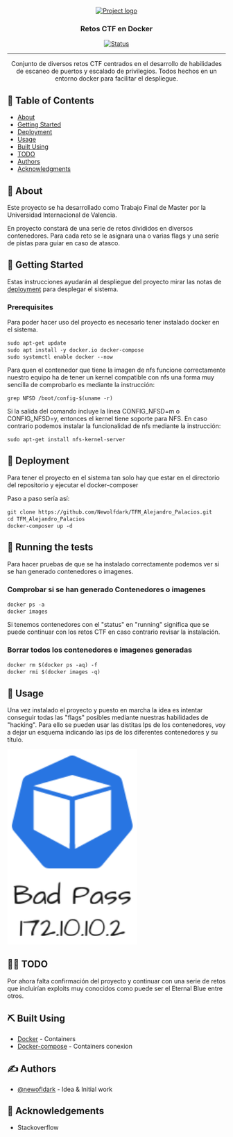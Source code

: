 <p align="center">
  <a href="" rel="noopener">
 <img width=200px height=200px src="https://static.vecteezy.com/system/resources/previews/015/514/826/original/ctf-letter-logo-design-on-white-background-ctf-creative-initials-letter-logo-concept-ctf-letter-design-vector.jpg" alt="Project logo"></a>
</p>

<h3 align="center">Retos CTF en Docker</h3>

<div align="center">

[![Status](https://img.shields.io/badge/status-active-success.svg)]()

</div>

---

<p align="center"> Conjunto de diversos retos CTF centrados en el desarrollo de habilidades de escaneo de puertos y escalado de privilegios. Todos hechos en un entorno docker para facilitar el despliegue.
    <br> 
</p>

## 📝 Table of Contents

- [About](#about)
- [Getting Started](#getting_started)
- [Deployment](#deployment)
- [Usage](#usage)
- [Built Using](#built_using)
- [TODO](#todo)
- [Authors](#authors)
- [Acknowledgments](#acknowledgement)

## 🧐 About <a name = "about"></a>

Este proyecto se ha desarrollado como Trabajo Final de Master por la Universidad Internacional de Valencia.

En proyecto constará de una serie de retos divididos en diversos contenedores. Para cada reto se le asignara una o varias flags y una seríe de pistas para guiar en caso de atasco.

## 🏁 Getting Started <a name = "getting_started"></a>

Estas instrucciones ayudarán al despliegue del proyecto mirar las notas de [deployment](#deployment) para desplegar el sistema.

### Prerequisites

Para poder hacer uso del proyecto es necesario tener instalado docker en el sistema.

```
sudo apt-get update
sudo apt install -y docker.io docker-compose
sudo systemctl enable docker --now
```

Para quen el contenedor que tiene la imagen de nfs funcione correctamente nuestro equipo ha de tener un kernel compatible con nfs una forma muy sencilla de comprobarlo es mediante la instrucción:

```
grep NFSD /boot/config-$(uname -r)
```

Si la salida del comando incluye la línea CONFIG_NFSD=m o CONFIG_NFSD=y, entonces el kernel tiene soporte para NFS. En caso contrario podemos instalar la funcionalidad de nfs mediante la instrucción:

```
sudo apt-get install nfs-kernel-server
```

## 🚀 Deployment <a name = "deployment"></a>

Para tener el proyecto en el sistema tan solo hay que estar en el directorio del repositorio y ejecutar el docker-composer

Paso a paso sería así:

```
git clone https://github.com/Newolfdark/TFM_Alejandro_Palacios.git
cd TFM_Alejandro_Palacios
docker-composer up -d
```

## 🔧 Running the tests <a name = "tests"></a>

Para hacer pruebas de que se ha instalado correctamente podemos ver si se han generado contenedores o imagenes.

### Comprobar si se han generado Contenedores o imagenes

```
docker ps -a
docker images
```
Si tenemos contenedores con el "status" en "running" significa que se puede continuar con los retos CTF en caso contrario revisar la instalación.

### Borrar todos los contenedores e imagenes generadas

```
docker rm $(docker ps -aq) -f
docker rmi $(docker images -q)
```


## 🎈 Usage <a name="usage"></a>

Una vez instalado el proyecto y puesto en marcha la idea es intentar conseguir todas las "flags" posibles mediante nuestras habilidades de "hacking". Para ello se pueden usar las distitas Ips de los contenedores, voy a dejar un esquema indicando las ips de los diferentes contenedores y su título.

<img width=300px height=450px src="./Images/docker.png" alt="Project logo"></a>

## 👨‍🏭 TODO <a name = "built_using"></a>

Por ahora falta confirmación del proyecto y continuar con una serie de retos que incluirían exploits muy conocidos como puede ser el Eternal Blue entre otros.

## ⛏️ Built Using <a name = "built_using"></a>

- [Docker](https://www.docker.com/) - Containers
- [Docker-compose](https://docs.docker.com/compose/) - Containers conexion

## ✍️ Authors <a name = "authors"></a>

- [@newofldark](https://github.com/newolfdark) - Idea & Initial work

## 🎉 Acknowledgements <a name = "acknowledgement"></a>

- Stackoverflow 
